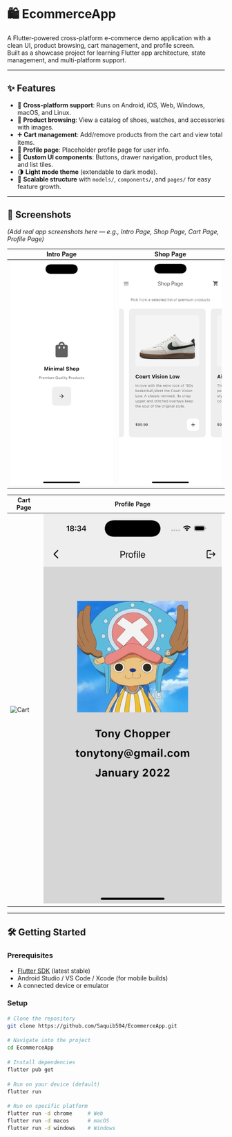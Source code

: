 # 🛍️ EcommerceApp

A Flutter-powered cross-platform e-commerce demo application with a clean UI, product browsing, cart management, and profile screen.  
Built as a showcase project for learning Flutter app architecture, state management, and multi-platform support.

---

## ✨ Features

- 📱 **Cross-platform support**: Runs on Android, iOS, Web, Windows, macOS, and Linux.  
- 🛒 **Product browsing**: View a catalog of shoes, watches, and accessories with images.  
- ➕ **Cart management**: Add/remove products from the cart and view total items.  
- 👤 **Profile page**: Placeholder profile page for user info.  
- 🎨 **Custom UI components**: Buttons, drawer navigation, product tiles, and list tiles.  
- 🌗 **Light mode theme** (extendable to dark mode).  
- 🚀 **Scalable structure** with `models/`, `components/`, and `pages/` for easy feature growth.

---

## 📸 Screenshots

*(Add real app screenshots here — e.g., Intro Page, Shop Page, Cart Page, Profile Page)*  

| Intro Page | Shop Page |
|------------|-----------|
| ![Intro](screenshots/intropage.png) | ![Shop](screenshots/shoppage.png) |

| Cart Page | Profile Page |
|-----------|--------------|
| ![Cart](screenshots/cart.png) | ![Profile](screenshots/profilepage.png) |


---

## 🛠️ Getting Started

### Prerequisites
- [Flutter SDK](https://flutter.dev) (latest stable)  
- Android Studio / VS Code / Xcode (for mobile builds)  
- A connected device or emulator

### Setup
```bash
# Clone the repository
git clone https://github.com/Saquib504/EcommerceApp.git

# Navigate into the project
cd EcommerceApp

# Install dependencies
flutter pub get

# Run on your device (default)
flutter run

# Run on specific platform
flutter run -d chrome     # Web
flutter run -d macos      # macOS
flutter run -d windows    # Windows

